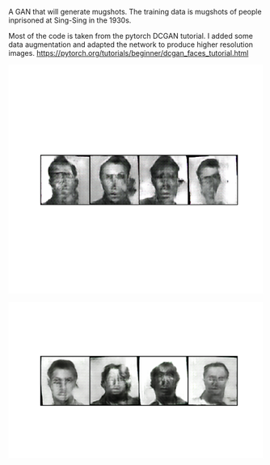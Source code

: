 A GAN that will generate mugshots. The training data is mugshots of people inprisoned at Sing-Sing in the 1930s. 

Most of the code is taken from the pytorch DCGAN tutorial. I added some data augmentation and adapted the network to produce higher resolution images.
https://pytorch.org/tutorials/beginner/dcgan_faces_tutorial.html

![Example](https://github.com/KyleVButler/mugshot_gan/blob/master/criminals3.png)

![Example](https://github.com/KyleVButler/mugshot_gan/blob/master/criminals4.png)
